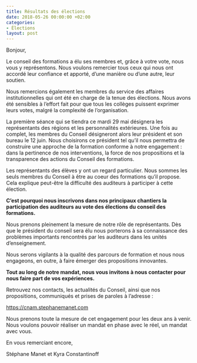 ```yaml
---
title: Résultats des élections
date: 2018-05-26 00:00:00 +02:00
categories:
- Élections
layout: post
---
```


Bonjour,

Le conseil des formations a élu ses membres et, grâce à votre vote, nous vous y représentons. Nous voulons remercier tous ceux qui nous ont accordé leur confiance et apporté, d’une manière ou d’une autre, leur soutien.

Nous remercions également les membres du service des affaires institutionnelles qui ont été en charge de la tenue des élections. Nous avons été sensibles à l’effort fait pour que tous les collèges puissent exprimer leurs votes, malgré la complexité de l’organisation.

La première séance qui se tiendra ce mardi 29 mai désignera les représentants des régions et les personnalités extérieures. Une fois au complet, les membres du Conseil désigneront alors leur président et son bureau le 12 juin. Nous choisirons ce président tel qu’il nous permettra de construire une approche de la formation conforme à notre engagement : dans la pertinence de nos interventions, la force de nos propositions et la transparence des actions du Conseil des formations.

Les représentants des élèves y ont un regard particulier. Nous sommes les seuls membres du Conseil à être au coeur des formations qu’il propose. Cela explique peut-être la difficulté des auditeurs à participer à cette élection.

**C’est pourquoi nous inscrivons dans nos principaux chantiers la participation des auditeurs au vote des élections du conseil des formations.**

Nous prenons pleinement la mesure de notre rôle de représentants. Dès que le président du conseil sera élu nous porterons à sa connaissance des problèmes importants rencontrés par les auditeurs dans les unités d’enseignement.

Nous serons vigilants à la qualité des parcours de formation et nous nous engageons, en outre, à faire émerger des propositions innovantes.

**Tout au long de notre mandat, nous vous invitons à nous contacter pour nous faire part de vos expériences.**

Retrouvez nos contacts, les actualités du Conseil, ainsi que nos propositions, communiqués et prises de paroles à l’adresse :

https://cnam.stephanemanet.com

Nous prenons toute la mesure de cet engagement pour les deux ans à venir. Nous voulons pouvoir réaliser un mandat en phase avec le réel, un mandat avec vous.

En vous remerciant encore,

Stéphane Manet et Kyra Constantinoff
